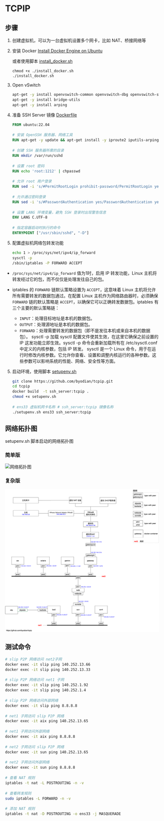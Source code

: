 # TCPIP

## 步骤

1. 创建虚拟机，可以为一台虚拟机设置多个网卡，比如 NAT、桥接网络等

2. 安装 Docker
   [Install Docker Engine on Ubuntu](https://docs.docker.com/engine/install/ubuntu/)

   或者使用脚本 [install_docker.sh](./install_docker.sh)

   ```
   chmod +x ./install_docker.sh
   ./install_docker.sh
   ```
4. Open vSwitch
   
   ```bash
   apt-get -y install openvswitch-common openvswitch-dbg openvswitch-switch python-openvswitch openvswitch-ipsec openvswitch-pki openvswitch-vtep
   apt-get -y install bridge-utils
   apt-get -y install arping
   ```

5. 准备 SSH Server 镜像 [Dockerfile](./Dockefile)
   ```Dockerfile
   FROM ubuntu:22.04
    
   # 安装 OpenSSH 服务器、网络工具
   RUN apt-get -y update && apt-get install -y iproute2 iputils-arping net-tools tcpdump curl telnet iputils-tracepath traceroute openssh-server iputils-ping
    
   # 创建 SSH 服务器所需的目录
   RUN mkdir /var/run/sshd
    
   # 设置 root 密码
   RUN echo 'root:1212' | chpasswd
    
   # 允许 root 用户登录
   RUN sed -i 's/#PermitRootLogin prohibit-password/PermitRootLogin yes/' /etc/ssh/sshd_config
    
   # 允许通过密码登录
   RUN sed -i 's/#PasswordAuthentication yes/PasswordAuthentication yes/' /etc/ssh/sshd_config
    
   # 设置 LANG 环境变量，避免 SSH 登录时出现警告信息
   ENV LANG C.UTF-8
    
   # 指定容器启动时执行的命令
   ENTRYPOINT ["/usr/sbin/sshd", "-D"]
   ```

6. 配置虚拟机网络包转发功能
   ```bash
   echo 1 > /proc/sys/net/ipv4/ip_forward
   sysctl -p
   /sbin/iptables -P FORWARD ACCEPT
   ````
  - `/proc/sys/net/ipv4/ip_forward` 值为1时，启用 IP 转发功能，Linux 主机将转发经过它的包，而不仅仅是处理发往自己的包。
  
  - iptables 的 `FORWARD` 链默认策略设置为 `ACCEPT`，这意味着 Linux 主机将允许所有需要转发的数据包通过。在配置 Linux 主机作为网络路由器时，必须确保 `FORWARD` 链的默认策略是 `ACCEPT`，以确保它可以正确转发数据包。iptables 有三个主要的默认策略链：
    - `INPUT`：处理目标地址是本机的数据包。
    - `OUTPUT`：处理源地址是本机的数据包。
    - `FORWARD`：处理需要转发的数据包（即不是发往本机或来自本机的数据包）。
      sysctl -p 加载 sysctl 配置文件使其生效，在这里它确保之前设置的 IP 这发功能立即生效。sysctl -p 命令会重新加载所有在 /etc/sysctl.conf 中定义的内核参数，包括 IP 转发。
      sysctl 是一个 Linux 命令，用于在运行时修改内核参数。它允许你查看、设置和调整内核运行的各种参数。这些参数可以影响系统的性能、网络、安全性等方面。

5. 启动环境，使用脚本 [setupenv.sh](./setupenv.sh)
   ```bash
   git clone https://github.com/byodian/tcpip.git
   cd tcpip
   docker build  -t ssh_server:tcpip .
   chmod +x setupenv.sh

   # ens33 虚拟机网卡名称 # ssh_server:tcpip 镜像名称
   ./setupenv.sh ens33 ssh_server:tcpip 
   ```

## 网络拓扑图

setupenv.sh 脚本启动的网络拓扑图

### 简单版
<img width="632" alt="网络拓扑图" src="https://github.com/byodian/tcpip/assets/26178657/fee74527-f864-42b6-8297-09d4e927001d">

### 复杂版
<img alt="网络拓扑图复杂版" src="./tcpip.topo.png">

## 测试命令
```bash
# slip P2P 网络访问 net2子网
docker exec -it slip ping 140.252.13.66
docker exec -it slip ping 140.252.13.33

# slip P2P 网络访问 net1 子网
docker exec -it slip ping 140.252.1.92
docker exec -it slip ping 140.252.1.4

# slip P2P 网络访问外部网络
docker exec -it slip ping 8.8.8.8

# net1 子网访问 slip P2P 网络
docker exec -it aix ping 140.252.13.65

# net1 子网访问外部网络
docker exec -it aix ping 8.8.8.8

# net2 子网访问 slip P2P 网络
docker exec -it sun ping 140.252.13.65

# net2 子网访问外部网络
docker exec -it sun ping 8.8.8.8

# 查看 NAT 规则
iptables -t nat -L POSTROUTING -n -v

# 查看转发规则
sudo iptables -L FORWARD -n -v

# 添加 NAT 规则
iptables -t nat -D POSTROUTING -o ens33 -j MASQUERADE
```
